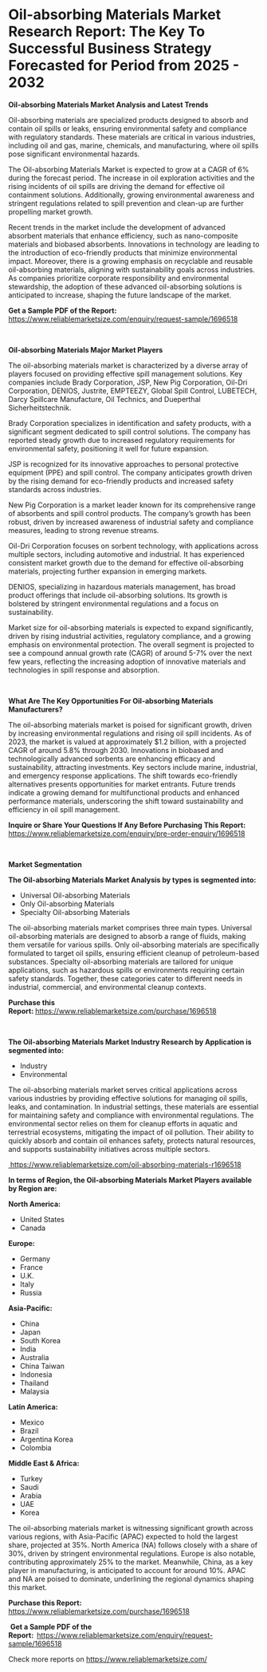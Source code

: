 <p><h1>Oil-absorbing Materials Market Research Report: The Key To Successful Business Strategy Forecasted for Period from 2025 - 2032</h1></p><p><strong>Oil-absorbing Materials Market Analysis and Latest Trends</strong></p>
<p><p>Oil-absorbing materials are specialized products designed to absorb and contain oil spills or leaks, ensuring environmental safety and compliance with regulatory standards. These materials are critical in various industries, including oil and gas, marine, chemicals, and manufacturing, where oil spills pose significant environmental hazards.</p><p>The Oil-absorbing Materials Market is expected to grow at a CAGR of 6% during the forecast period. The increase in oil exploration activities and the rising incidents of oil spills are driving the demand for effective oil containment solutions. Additionally, growing environmental awareness and stringent regulations related to spill prevention and clean-up are further propelling market growth.</p><p>Recent trends in the market include the development of advanced absorbent materials that enhance efficiency, such as nano-composite materials and biobased absorbents. Innovations in technology are leading to the introduction of eco-friendly products that minimize environmental impact. Moreover, there is a growing emphasis on recyclable and reusable oil-absorbing materials, aligning with sustainability goals across industries. As companies prioritize corporate responsibility and environmental stewardship, the adoption of these advanced oil-absorbing solutions is anticipated to increase, shaping the future landscape of the market.</p></p>
<p><strong>Get a Sample PDF of the Report:&nbsp;</strong> <a href="https://www.reliablemarketsize.com/enquiry/request-sample/1696518?utm_campaign=2442&utm_medium=2&utm_source=Github&utm_content=ia&utm_term=27032025&utm_id=oil-absorbing-materials">https://www.reliablemarketsize.com/enquiry/request-sample/1696518</a></p>
<p>&nbsp;</p>
<p><strong>Oil-absorbing Materials Major Market Players</strong></p>
<p><p>The oil-absorbing materials market is characterized by a diverse array of players focused on providing effective spill management solutions. Key companies include Brady Corporation, JSP, New Pig Corporation, Oil-Dri Corporation, DENIOS, Justrite, EMPTEEZY, Global Spill Control, LUBETECH, Darcy Spillcare Manufacture, Oil Technics, and Dueperthal Sicherheitstechnik.</p><p>Brady Corporation specializes in identification and safety products, with a significant segment dedicated to spill control solutions. The company has reported steady growth due to increased regulatory requirements for environmental safety, positioning it well for future expansion.</p><p>JSP is recognized for its innovative approaches to personal protective equipment (PPE) and spill control. The company anticipates growth driven by the rising demand for eco-friendly products and increased safety standards across industries.</p><p>New Pig Corporation is a market leader known for its comprehensive range of absorbents and spill control products. The company’s growth has been robust, driven by increased awareness of industrial safety and compliance measures, leading to strong revenue streams.</p><p>Oil-Dri Corporation focuses on sorbent technology, with applications across multiple sectors, including automotive and industrial. It has experienced consistent market growth due to the demand for effective oil-absorbing materials, projecting further expansion in emerging markets.</p><p>DENIOS, specializing in hazardous materials management, has broad product offerings that include oil-absorbing solutions. Its growth is bolstered by stringent environmental regulations and a focus on sustainability.</p><p>Market size for oil-absorbing materials is expected to expand significantly, driven by rising industrial activities, regulatory compliance, and a growing emphasis on environmental protection. The overall segment is projected to see a compound annual growth rate (CAGR) of around 5-7% over the next few years, reflecting the increasing adoption of innovative materials and technologies in spill response and absorption.</p></p>
<p>&nbsp;</p>
<p><strong>What Are The Key Opportunities For Oil-absorbing Materials Manufacturers?</strong></p>
<p><p>The oil-absorbing materials market is poised for significant growth, driven by increasing environmental regulations and rising oil spill incidents. As of 2023, the market is valued at approximately $1.2 billion, with a projected CAGR of around 5.8% through 2030. Innovations in biobased and technologically advanced sorbents are enhancing efficacy and sustainability, attracting investments. Key sectors include marine, industrial, and emergency response applications. The shift towards eco-friendly alternatives presents opportunities for market entrants. Future trends indicate a growing demand for multifunctional products and enhanced performance materials, underscoring the shift toward sustainability and efficiency in oil spill management.</p></p>
<p><strong>Inquire or Share Your Questions If Any Before Purchasing This Report:</strong> <a href="https://www.reliablemarketsize.com/enquiry/pre-order-enquiry/1696518?utm_campaign=2442&utm_medium=2&utm_source=Github&utm_content=ia&utm_term=27032025&utm_id=oil-absorbing-materials">https://www.reliablemarketsize.com/enquiry/pre-order-enquiry/1696518</a></p>
<p>&nbsp;</p>
<p><strong>Market Segmentation</strong></p>
<p><strong>The Oil-absorbing Materials Market Analysis by types is segmented into:</strong></p>
<p><ul><li>Universal Oil-absorbing Materials</li><li>Only Oil-absorbing Materials</li><li>Specialty Oil-absorbing Materials</li></ul></p>
<p><p>The oil-absorbing materials market comprises three main types. Universal oil-absorbing materials are designed to absorb a range of fluids, making them versatile for various spills. Only oil-absorbing materials are specifically formulated to target oil spills, ensuring efficient cleanup of petroleum-based substances. Specialty oil-absorbing materials are tailored for unique applications, such as hazardous spills or environments requiring certain safety standards. Together, these categories cater to different needs in industrial, commercial, and environmental cleanup contexts.</p></p>
<p><strong>Purchase this Report:&nbsp;</strong><a href="https://www.reliablemarketsize.com/purchase/1696518?utm_campaign=2442&utm_medium=2&utm_source=Github&utm_content=ia&utm_term=27032025&utm_id=oil-absorbing-materials">https://www.reliablemarketsize.com/purchase/1696518</a></p>
<p>&nbsp;</p>
<p><strong>The Oil-absorbing Materials Market Industry Research by Application is segmented into:</strong></p>
<p><ul><li>Industry</li><li>Environmental</li></ul></p>
<p><p>The oil-absorbing materials market serves critical applications across various industries by providing effective solutions for managing oil spills, leaks, and contamination. In industrial settings, these materials are essential for maintaining safety and compliance with environmental regulations. The environmental sector relies on them for cleanup efforts in aquatic and terrestrial ecosystems, mitigating the impact of oil pollution. Their ability to quickly absorb and contain oil enhances safety, protects natural resources, and supports sustainability initiatives across multiple sectors.</p></p>
<p><a href="https://www.reliablemarketsize.com/oil-absorbing-materials-r1696518?utm_campaign=2442&utm_medium=2&utm_source=Github&utm_content=ia&utm_term=27032025&utm_id=oil-absorbing-materials">&nbsp;https://www.reliablemarketsize.com/oil-absorbing-materials-r1696518</a></p>
<p><strong>In terms of Region, the Oil-absorbing Materials Market Players available by Region are:</strong></p>
<p>
    <p> <strong> North America: </strong>
        <ul>
            <li>United States</li>
            <li>Canada</li>
        </ul>
        </p> 
    <p> <strong> Europe: </strong>
        <ul>
            <li>Germany</li>
            <li>France</li>
            <li>U.K.</li>
            <li>Italy</li>
            <li>Russia</li>
        </ul>
        </p> 
    <p> <strong> Asia-Pacific: </strong>
        <ul>
            <li>China</li>
            <li>Japan</li>
            <li>South Korea</li>
            <li>India</li>
            <li>Australia</li>
            <li>China Taiwan</li>
            <li>Indonesia</li>
            <li>Thailand</li>
            <li>Malaysia</li>
        </ul>
        </p> 
    <p> <strong> Latin America: </strong>
        <ul>
            <li>Mexico</li>
            <li>Brazil</li>
            <li>Argentina Korea</li>
            <li>Colombia</li>
        </ul>
        </p> 
    <p> <strong> Middle East & Africa: </strong>
        <ul>
            <li>Turkey</li>
            <li>Saudi</li>
            <li>Arabia</li>
            <li>UAE</li>
            <li>Korea</li>
        </ul>
    </p>
    </p>
<p><p>The oil-absorbing materials market is witnessing significant growth across various regions, with Asia-Pacific (APAC) expected to hold the largest share, projected at 35%. North America (NA) follows closely with a share of 30%, driven by stringent environmental regulations. Europe is also notable, contributing approximately 25% to the market. Meanwhile, China, as a key player in manufacturing, is anticipated to account for around 10%. APAC and NA are poised to dominate, underlining the regional dynamics shaping this market.</p></p>
<p><strong>Purchase this Report: </strong><a href="https://www.reliablemarketsize.com/purchase/1696518?utm_campaign=2442&utm_medium=2&utm_source=Github&utm_content=ia&utm_term=27032025&utm_id=oil-absorbing-materials">https://www.reliablemarketsize.com/purchase/1696518</a></p>
<p>&nbsp;<strong>Get a Sample PDF of the Report:&nbsp;&nbsp;</strong><a href="https://www.reliablemarketsize.com/enquiry/request-sample/1696518?utm_campaign=2442&utm_medium=2&utm_source=Github&utm_content=ia&utm_term=27032025&utm_id=oil-absorbing-materials">https://www.reliablemarketsize.com/enquiry/request-sample/1696518</a></p>
<p><strong></strong></p>
<p>Check more reports on <a href="https://www.reliablemarketsize.com/?utm_campaign=2442&utm_medium=2&utm_source=Github&utm_content=ia&utm_term=27032025&utm_id=oil-absorbing-materials">https://www.reliablemarketsize.com/</a></p>